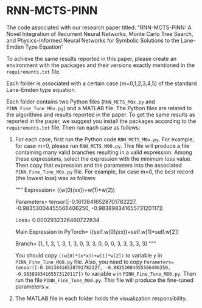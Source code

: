 # RNN-MCTS-PINN
The code associated with our research paper titled: "RNN-MCTS-PINN: A Novel Integration of Recurrent Neural Networks, Monte Carlo Tree Search, and Physics-Informed Neural Networks for Symbolic Solutions to the Lane-Emden Type Equation"

To achieve the same results reported in this paper, please create an environment with the packages and their versions exactly mentioned in the `requirements.txt` file.

Each folder is associated with a certain case (m=0,1,2,3,4,5) of the standard Lane-Emden type equation. 

Each folder contains two Python files (`RNN_MCTS_M0x.py` and `PINN_Fine_Tune_M0x.py`) and a MATLAB file. The Python files are related to the algorithms and results reported in the paper. To get the same results as reported in the paper, we suggest you install the packages according to the `requirements.txt` file. Then run each case as follows:

1. For each case, first run the Python code `RNN_MCTS_M0x.py`. For example, for case m=0, please run `RNN_MCTS_M00.py`. This file will produce a file containing many valid branches resulting in a valid expression. Among these expressions, select the expression with the minimum loss value. Then copy that expression and the parameters into the associated `PINN_Fine_Tune_M0x.py` file. For example, for case m=0, the best record (the lowest loss) was as follows:

    """
    Expression= ((w(0)*(x*x))+w(1)*w(2))

    Parameters= tensor([-0.16138416528701782227, -0.98353004455566406250, -0.98389834165573120117])

    Loss= 0.0002932326460722834

    Main Expression in PyTorch= ((self.w[0]*(x*x))+self.w[1]*self.w[2])

    Branch= [1, 1, 3, 1, 3, 1, 3, 0, 3, 3, 0, 0, 0, 3, 3, 3, 3, 3]
    """

    You should copy `((w[0]*(x*x))+w[1]*w[2])` to variable `y` in `PINN_Fine_Tune_M00.py` file. Also, you need to copy `Parameters= tensor([-0.16138416528701782227, -0.98353004455566406250, -0.98389834165573120117])` to variable `w` in `PINN_Fine_Tune_M00.py`. Then run the file `PINN_Fine_Tune_M00.py`. This file will produce the fine-tuned parameters `w`.

2. The MATLAB file in each folder holds the visualization responsibility.
